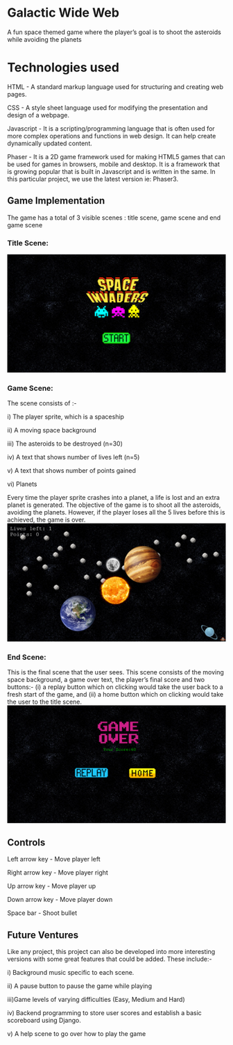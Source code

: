 # Galactic Wide Web
A fun space themed game where the player’s goal is to shoot the asteroids while avoiding the planets

# Technologies used
HTML - A standard markup language used for structuring and creating web pages. 

CSS - A style sheet language used for modifying the presentation and design of a webpage. 

Javascript - It is a scripting/programming language that is often used for more complex operations and functions in web design. It can help create dynamically updated content.

Phaser - It is a 2D game framework used for making HTML5 games that can be used for games in browsers, mobile and desktop. It is a framework that is growing popular that is built in Javascript and is written in the same. In this particular project, we use the latest version ie: Phaser3.

## Game Implementation
The game has a total of 3 visible scenes : title scene, game scene and end game scene

### Title Scene:
![image 1](/assets/readme/titleScene.png)

### Game Scene:
The scene consists of :-

i)   The player sprite, which is a spaceship

ii)  A moving space background

iii) The asteroids to be destroyed (n=30)

iv)  A text that shows number of lives left (n=5)

v)   A text that shows number of points gained

vi) Planets

Every time the player sprite crashes into a planet, a life is lost and an extra planet is generated. The objective of the game is to shoot all the asteroids, avoiding the planets. However, if the player loses all the 5 lives before this is achieved, the game is over.
![image 2](/assets/readme/gameScene.png)

### End Scene:

This is the final scene that the user sees. This scene consists of the moving space background, a game over text, the player’s final score and two buttons:- (i) a replay button which on clicking would take the user back to a fresh start of the game, and (ii) a home button which on clicking would take the user to the title scene.
![image 3](/assets/readme/endScene.png)

## Controls

Left arrow key - Move player left

Right arrow key - Move player right

Up arrow key - Move player up

Down arrow key - Move player down

Space bar - Shoot bullet

## Future Ventures

Like any project, this project can also be developed into more interesting versions with some great features that could be added. These include:-

i)  Background music specific to each scene.

ii) A pause button to pause the game while playing

iii)Game levels of varying difficulties (Easy, Medium and Hard)

iv) Backend programming to store user scores and establish a basic scoreboard using Django.

v)  A help scene to go over how to play the game

